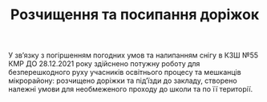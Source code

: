 ﻿---
title: Розчищення та посипання доріжок
---

У зв’язку з погіршенням погодних умов та налипанням снігу в КЗШ №55 КМР ДО 28.12.2021 року здійснено потужну роботу для безперешкодного руху учасників освітнього процесу та мешканців мікрорайону: розчищено доріжки та під’їзди до закладу, створено належні умови для необмеженого  проходу до школи та по її території.

<slideshow></slideshow>